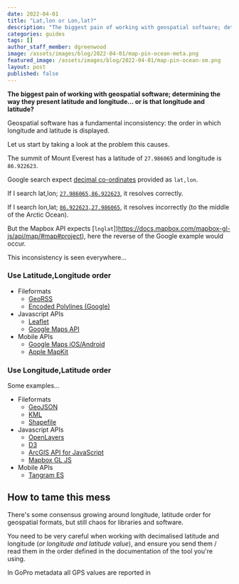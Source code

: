 ```yaml
---
date: 2022-04-01
title: "Lat,lon or Lon,lat?"
description: "The biggest pain of working with geospatial software; determining the way they present latitude and longitude... or is that longitude and latitude?"
categories: guides
tags: []
author_staff_member: dgreenwood
image: /assets/images/blog/2022-04-01/map-pin-ocean-meta.png
featured_image: /assets/images/blog/2022-04-01/map-pin-ocean-sm.png
layout: post
published: false
---
```


**The biggest pain of working with geospatial software; determining the way they present latitude and longitude... or is that longitude and latitude?**

Geospatial software has a fundamental inconsistency: the order in which longitude and latitude is displayed.

Let us start by taking a look at the problem this causes.

The summit of Mount Everest has a latitude of `27.986065` and longitude is `86.922623`.

Google search expect [decimal co-ordinates](/blog/2021/reading-decimal-gps-coordinates-like-a-computer) provided as `lat,lon`.

If I search lat,lon; [`27.986065,86.922623`](https://www.google.com/search?q=86.922623%2C27.986065), it resolves correctly.

If I search lon,lat; [`86.922623,27.986065`](https://www.google.com/search?q=86.922623%2C27.986065), it resolves incorrectly (to the middle of the Arctic Ocean).

But the Mapbox API expects [`lnglat`])https://docs.mapbox.com/mapbox-gl-js/api/map/#map#project), here the reverse of the Google example would occur.

This inconsistency is seen everywhere...

### Use Latitude,Longitude order

* Fileformats
	* [GeoRSS](http://www.georss.org/simple.html)
	* [Encoded Polylines (Google)](https://developers.google.com/maps/documentation/utilities/polylinealgorithm)
* Javascript APIs
	* [Leaflet](https://leafletjs.com/reference-1.6.0.html#latlng)
	* [Google Maps API](https://developers.google.com/maps/documentation/javascript/reference/coordinates)
* Mobile APIs
	* [Google Maps iOS/Android](https://developers.google.com/maps/documentation/ios-sdk/overview)
	* [Apple MapKit](https://developer.apple.com/documentation/mapkit/)

### Use Longitude,Latitude order

Some examples...

* Fileformats
	* [GeoJSON](https://tools.ietf.org/html/rfc7946#section-3.1.1)
	* [KML](https://developers.google.com/kml/documentation/kmlreference#elements-specific-to-point)
	* [Shapefile](https://www.esri.com/library/whitepapers/pdfs/shapefile.pdf)
* Javascript APIs
	* [OpenLayers](https://openlayers.org/en/latest/apidoc/module-ol_coordinate.html#~Coordinate)
	* [D3](https://github.com/d3/d3-geo#_projection)
	* [ArcGIS API for JavaScript](https://developers.arcgis.com/javascript/latest/api-reference/esri-geometry-Polygon.html#rings)
	* [Mapbox GL JS](https://docs.mapbox.com/mapbox-gl-js/api/map/)
* Mobile APIs
	* [Tangram ES](https://github.com/tangrams/tangram-es/blob/master/core/src/util/types.h#L14)

## How to tame this mess

There's some consensus growing around longitude, latitude order for geospatial formats, but still chaos for libraries and software. 

You need to be very careful when working with decimalised latitude and longitude (_or longitude and latitude value_), and ensure you send them / read them in the order defined in the documentation of the tool you're using.

In GoPro metadata all GPS values are reported in 